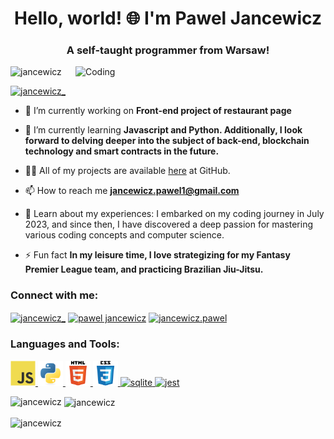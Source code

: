 <h1 align="center">Hello, world! 🌐​ I'm Pawel Jancewicz</h1>
<h3 align="center">A self-taught programmer from Warsaw!</h3>
<img align="right" alt="Coding" width="400" src="https://miro.medium.com/v2/resize:fit:1358/1*VMmvImch6VU5pc2VktY1uw.gif">

<p align="left"> <img src="https://komarev.com/ghpvc/?username=jancewicz&label=Profile%20views&color=0e75b6&style=flat" alt="jancewicz" /> </p>

<p align="left"> <a href="https://twitter.com/jancewicz_" target="blank"><img src="https://img.shields.io/twitter/follow/jancewicz_?logo=twitter&style=for-the-badge" alt="jancewicz_" /></a> </p>

- 🔭 I’m currently working on **Front-end project of restaurant page**

- 🌱 I’m currently learning **Javascript and Python. Additionally, I look forward to delving deeper into the subject of back-end, blockchain technology and smart contracts in the future.**

- 👨‍💻 All of my projects are available <a href="https://github.com/jancewicz?tab=repositories">here</a> at GitHub.

- 📫 How to reach me **jancewicz.pawel1@gmail.com**

- 📄 Learn about my experiences: I embarked on my coding journey in July 2023, and since then, I have discovered a deep passion for mastering various coding concepts and computer science.

- ⚡ Fun fact **In my leisure time, I love strategizing for my Fantasy Premier League team, and practicing Brazilian Jiu-Jitsu.**

<h3 align="left">Connect with me:</h3>
<p align="left">
<a href="https://twitter.com/jancewicz_" target="blank"><img align="center" src="https://raw.githubusercontent.com/rahuldkjain/github-profile-readme-generator/master/src/images/icons/Social/twitter.svg" alt="jancewicz_" height="30" width="40" /></a>
<a href="https://fb.com/pawel jancewicz" target="blank"><img align="center" src="https://raw.githubusercontent.com/rahuldkjain/github-profile-readme-generator/master/src/images/icons/Social/facebook.svg" alt="pawel jancewicz" height="30" width="40" /></a>
<a href="https://instagram.com/jancewicz.pawel" target="blank"><img align="center" src="https://raw.githubusercontent.com/rahuldkjain/github-profile-readme-generator/master/src/images/icons/Social/instagram.svg" alt="jancewicz.pawel" height="30" width="40" /></a>
</p>

<h3 align="left">Languages and Tools:</h3>
<p align="left">
  <a href="https://developer.mozilla.org/en-US/docs/Web/JavaScript" target="_blank" rel="noreferrer">
    <img src="https://raw.githubusercontent.com/devicons/devicon/master/icons/javascript/javascript-original.svg" alt="javascript" width="40" height="40"/>
  </a>
  <a href="https://www.python.org" target="_blank" rel="noreferrer">
    <img src="https://raw.githubusercontent.com/devicons/devicon/master/icons/python/python-original.svg" alt="python" width="40" height="40"/>
  </a>
  <a href="https://www.w3.org/html/" target="_blank" rel="noreferrer">
    <img src="https://raw.githubusercontent.com/devicons/devicon/master/icons/html5/html5-original-wordmark.svg" alt="html5" width="40" height="40"/>
  </a>
  <a href="https://www.w3schools.com/css/" target="_blank" rel="noreferrer">
    <img src="https://raw.githubusercontent.com/devicons/devicon/master/icons/css3/css3-original-wordmark.svg" alt="css3" width="40" height="40"/>
  </a>
  <a href="https://www.sqlite.org/" target="_blank" rel="noreferrer">
    <img src="https://www.vectorlogo.zone/logos/sqlite/sqlite-icon.svg" alt="sqlite" width="40" height="40"/>
  </a>
  <a href="https://jestjs.io" target="_blank" rel="noreferrer">
    <img src="https://www.vectorlogo.zone/logos/jestjsio/jestjsio-icon.svg" alt="jest" width="40" height="40"/>
  </a>
</p>

<p><img align="left" src="https://github-readme-stats.vercel.app/api/top-langs?username=jancewicz&show_icons=true&locale=en&layout=compact" alt="jancewicz" /></p>

<p>&nbsp;<img align="center" src="https://github-readme-stats.vercel.app/api?username=jancewicz&show_icons=true&locale=en" alt="jancewicz" /></p>

<p><img align="center" src="https://github-readme-streak-stats.herokuapp.com/?user=jancewicz&" alt="jancewicz" /></p>




